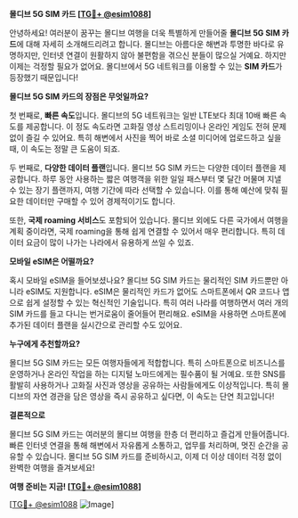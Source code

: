 **몰디브 5G SIM 카드 [[TG💪+ @esim1088](https://t.me/s/esim1088)]**

안녕하세요! 여러분이 꿈꾸는 몰디브 여행을 더욱 특별하게 만들어줄 **몰디브 5G SIM 카드**에 대해 자세히 소개해드리려고 합니다. 몰디브는 아름다운 해변과 투명한 바다로 유명하지만, 인터넷 연결이 원활하지 않아 불편함을 겪으신 분들이 많으실 거예요. 하지만 이제는 걱정할 필요가 없어요. 몰디브에서 5G 네트워크를 이용할 수 있는 **SIM 카드**가 등장했기 때문입니다!

**몰디브 5G SIM 카드의 장점은 무엇일까요?**

첫 번째로, **빠른 속도**입니다. 몰디브의 5G 네트워크는 일반 LTE보다 최대 10배 빠른 속도를 제공합니다. 이 정도 속도라면 고화질 영상 스트리밍이나 온라인 게임도 전혀 문제없이 즐길 수 있어요. 특히 해변에서 사진을 찍어 바로 소셜 미디어에 업로드하고 싶을 때, 이 속도는 정말 큰 도움이 되죠.

두 번째로, **다양한 데이터 플랜**입니다. 몰디브 5G SIM 카드는 다양한 데이터 플랜을 제공합니다. 하루 동안 사용하는 짧은 여행객을 위한 일일 패스부터 몇 달간 머물며 지낼 수 있는 장기 플랜까지, 여행 기간에 따라 선택할 수 있습니다. 이를 통해 예산에 맞춰 필요한 데이터만 구매할 수 있어 경제적이기도 합니다.

또한, **국제 roaming 서비스**도 포함되어 있습니다. 몰디브 외에도 다른 국가에서 여행을 계획 중이라면, 국제 roaming을 통해 쉽게 연결할 수 있어서 매우 편리합니다. 특히 데이터 요금이 많이 나가는 나라에서 유용하게 쓰일 수 있죠.

**모바일 eSIM은 어떨까요?**

혹시 모바일 eSIM을 들어보셨나요? 몰디브 5G SIM 카드는 물리적인 SIM 카드뿐만 아니라 eSIM도 지원합니다. eSIM은 물리적인 카드가 없어도 스마트폰에서 QR 코드나 앱으로 쉽게 설정할 수 있는 혁신적인 기술입니다. 특히 여러 나라를 여행하면서 여러 개의 SIM 카드를 들고 다니는 번거로움이 줄어들어 편리해요. eSIM을 사용하면 스마트폰에 추가된 데이터 플랜을 실시간으로 관리할 수도 있어요.

**누구에게 추천할까요?**

몰디브 5G SIM 카드는 모든 여행자들에게 적합합니다. 특히 스마트폰으로 비즈니스를 운영하거나 온라인 작업을 하는 디지털 노마드에게는 필수품이 될 거예요. 또한 SNS를 활발히 사용하거나 고화질 사진과 영상을 공유하는 사람들에게도 이상적입니다. 특히 몰디브의 자연 경관을 담은 영상을 즉시 공유하고 싶다면, 이 속도는 단연 최고입니다!

**결론적으로**

몰디브 5G SIM 카드는 여러분의 몰디브 여행을 한층 더 편리하고 즐겁게 만들어줍니다. 빠른 인터넷 연결을 통해 해변에서 자유롭게 소통하고, 업무를 처리하며, 멋진 순간을 공유할 수 있습니다. 몰디브 5G SIM 카드를 준비하시고, 이제 더 이상 데이터 걱정 없이 완벽한 여행을 즐겨보세요!

**여행 준비는 지금! [[TG💪+ @esim1088](https://t.me/s/esim1088)]**

[[TG💪+ @esim1088](https://t.me/s/esim1088) ![Image](https://i.postimg.cc/Y0z9fWf4/image.png)]